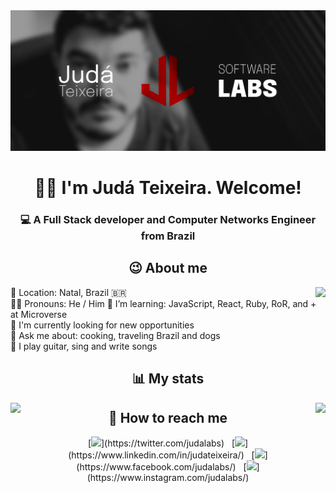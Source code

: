 <img src="./images/judalabs-banner.png" alt="Judá Teixeira Software Labs' banner with the JudaLabs logo alongside a black and white picture of Judá">

<h1 align="center">👋🏽 I'm Judá Teixeira. Welcome!</h1>
<h3 align="center">💻 A Full Stack developer and Computer Networks Engineer from Brazil</h3>

<h2 align="center">😉 About me</h2>

<img align="right" src="https://github-readme-stats.vercel.app/api/top-langs/?username=mrjuda&theme=dark&layout=compact">

<p>
📍 Location: Natal, Brazil 🇧🇷<br>
🧒🏽 Pronouns: He / Him
🌱 I’m learning: JavaScript, React, Ruby, RoR, and + at Microverse<br>
💼 I'm currently looking for new opportunities<br>
💬 Ask me about: cooking, traveling Brazil and dogs<br>
🎵 I play guitar, sing and write songs<br>
</p>
<h2 align="center">📊 My stats</h2>
<img align="right" src="https://github-readme-stats.vercel.app/api/top-langs/?username=mrjuda&theme=dark&layout=compact">
<img align="left" src="https://github-readme-stats.vercel.app/api?username=mrjuda&show_icons=true&theme=dark">

<h2 align="center">📱 How to reach me</h2>
<p align="center">
[<img src="https://img.icons8.com/color/48/000000/twitter.png" width="3.5%"/>](https://twitter.com/judalabs)  &nbsp; [<img src="https://img.icons8.com/color/48/000000/linkedin.png" width="3.5%"/>](https://www.linkedin.com/in/judateixeira/)  &nbsp; [<img src="https://img.icons8.com/fluent/48/000000/facebook-new.png" width="3.5%"/>](https://www.facebook.com/judalabs/)  &nbsp; [<img src="https://img.icons8.com/fluent/48/000000/instagram-new.png" width="3.5%"/>](https://www.instagram.com/judalabs/)
</p>